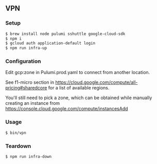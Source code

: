 ## VPN

### Setup

```bash
$ brew install node pulumi sshuttle google-cloud-sdk
$ npm i
$ gcloud auth application-default login
$ npm run infra-up
```

### Configuration

Edit gcp:zone in Pulumi.prod.yaml to connect from another location.

See f1-micro section in https://cloud.google.com/compute/all-pricing#sharedcore for a list of available regions.

You'll still need to pick a zone, which can be obtained while manually creating an instance from https://console.cloud.google.com/compute/instancesAdd

### Usage

```bash
$ bin/vpn
```

### Teardown

```bash
$ npm run infra-down
```
